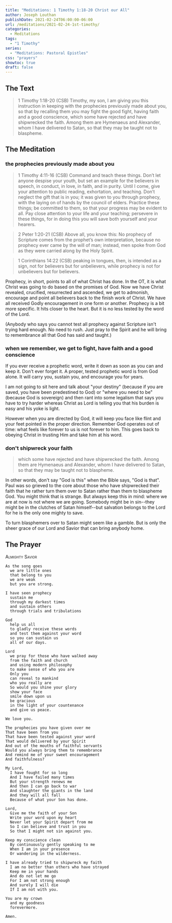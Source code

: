 ```yaml
---
title: "Meditations: 1 Timothy 1:18-20 Christ our All"
author: Joseph Louthan
publishDate: 2021-02-24T06:00:00-06:00
url: /meditations/2021-02-24-1st-timothy/
categories:
  - Meditations
tags:
  - "1 Timothy"
series:
  - "Meditations: Pastoral Epistles"
css: "prayers"
showtoc: true
draft: false
---
```


## The Text

> 1 Timothy 1:18-20 (CSB) Timothy, my son, I am giving you this instruction in keeping with the prophecies previously made about you, so that by recalling them you may fight the good fight, having faith and a good conscience, which some have rejected and have shipwrecked the faith. Among them are Hymenaeus and Alexander, whom I have delivered to Satan, so that they may be taught not to blaspheme.

## The Meditation

### the prophecies previously made about you

> 1 Timothy 4:11-16 (CSB) Command and teach these things. Don’t let anyone despise your youth, but set an example for the believers in speech, in conduct, in love, in faith, and in purity. Until I come, give your attention to public reading, exhortation, and teaching. Don’t neglect the gift that is in you; it was given to you through prophecy, with the laying on of hands by the council of elders. Practice these things; be committed to them, so that your progress may be evident to all. Pay close attention to your life and your teaching; persevere in these things, for in doing this you will save both yourself and your hearers.

> 2 Peter 1:20-21 (CSB) Above all, you know this: No prophecy of Scripture comes from the prophet’s own interpretation, because no prophecy ever came by the will of man; instead, men spoke from God as they were carried along by the Holy Spirit.

> 1 Corinthians 14:22 (CSB) peaking in tongues, then, is intended as a sign, not for believers but for unbelievers, while prophecy is not for unbelievers but for believers.

Prophecy, in short, points to all of what Christ has done. In the OT, it is what Christ was going to do based on the promises of God. Now we have Christ revealed, crucified, resurrected and ascended, we get to admonish, encourage and point all believers back to the finish work of Christ. We have all received Godly encouragement in one form or another. Prophecy is a bit more specific. It hits closer to the heart. But it is no less tested by the word of the Lord.

(Anybody who says you cannot test all prophecy against Scripture isn't trying hard enough. No need to rush. Just pray to the Spirit and he will bring to remembrance all that God has said and taught.)

### when we remember, we get to fight, have faith and a good conscience

If you ever receive a prophetic word, write it down as soon as you can and keep it. Don't ever forget it. A proper, tested prophetic word is from God alone. It will carry you, sustain you, and encourage you for years.

I am not going to sit here and talk about "your destiny" (because if you are saved, you have been predestined to God) or "where you need to be" (because God is sovereign) and then rant into some legalism that says you have to try harder whereas Christ as Lord is telling you that his burden is easy and his yoke is light.

However when you are directed by God, it will keep you face like flint and your feet pointed in the proper direction. Remember God operates out of time: what feels like forever to us is not forever to him. This goes back to obeying Christ in trusting Him and take him at his word.

### don't shipwreck your faith

> which some have rejected and have shipwrecked the faith. Among them are Hymenaeus and Alexander, whom I have delivered to Satan, so that they may be taught not to blaspheme.

In other words, don't say "God is this" when the Bible says, "God is that". Paul was so grieved to the core about those who have shipwrecked their faith that he rather turn them over to Satan rather than them to blaspheme God. You might think that is strange. But always keep this in mind: where we are at now is not where we are going. Somebody might be in sin--they might be in the clutches of Satan himself--but salvation belongs to the Lord for he is the only one mighty to save.

To turn blasphemers over to Satan might seem like a gamble. But is only the sheer grace of our Lord and Savior that can bring anybody home.

## The Prayer

<div style="font-variant: small-caps;">
Almighty Savior
</div>

```text
As the song goes
  we are little ones
  that belong to you
  we are weak
  but you are strong.

I have seen prophecy
  sustain me
  through my darkest times
  and sustain others
  through trials and tribulations

God
  help us all
  to gladly receive these words
  and test them against your word
  so you can sustain us
  all of our days.

Lord
  we pray for those who have walked away
  from the faith and church
  and using modern philosophy
  to make sense of who you are
  Only you
  can reveal to mankind
  who you really are
  So would you shine your glory
  show your face
  smile down upon us
  be gracious
  in the light of your countenance
  and give us peace.

We love you.

The prophecies you have given over me
That have been from you
That have been tested against your word
That would delivered by your Spirit
And out of the mouths of faithful servants
Would you always bring them to remembrance
And remind me of your sweet encouragement
And faithfulness?

My Lord,
  I have fought for so long
  And I have failed many times
  But your strength renews me
  And then I can go back to war
  And slaughter the giants in the land
  And they will all fall
  Because of what your Son has done.

Lord,
  Give me the faith of your Son
  Write your word upon my heart
  Never let your Spirit depart from me
  So I can believe and trust in you
  So that I might not sin against you.

Keep my conscience clean
  By continuously gently speaking to me
  When I am in your presence
  Or wandering in the wilderness.

I have already tried to shipwreck my faith
  I am no better than others who have strayed
  Keep me in your hands
  And do not let me go
  For I am not strong enough 
  And surely I will die
  If I am not with you.

You are my crown
  and my goodness
  forevermore.

Amen.
```
